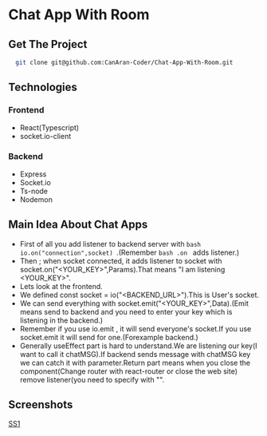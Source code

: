 # Chat App With Room

## Get The Project

```bash
  git clone git@github.com:CanAran-Coder/Chat-App-With-Room.git
```

## Technologies

### Frontend
- React(Typescript)
- socket.io-client

### Backend
- Express
- Socket.io
- Ts-node
- Nodemon

## Main Idea About Chat Apps

- First of all you add listener to backend server with ```bash io.on("connection",socket) ```.(Remember ```bash .on ``` adds listener.)
- Then ; when socket connected, it adds listener to socket with socket.on("<YOUR_KEY>",Params).That means "I am listening <YOUR_KEY>".
- Lets look at the frontend.
- We defined const socket = io("<BACKEND_URL>").This is User's socket.
- We can send everything with socket.emit("<YOUR_KEY>",Data).(Emit means send to backend and you need to enter your key which is listening in the backend.)
- Remember if you use io.emit , it will send everyone's socket.If you use socket.emit it will send for one.(Forexample backend.)
- Generally useEffect part is hard to understand.We are listening our key(I want to call it chatMSG).If backend sends message with chatMSG key we can catch it with parameter.Return part means when you close the component(Change router with react-router or close the web site) remove listener(you need to specify with "".

## Screenshots
[SS1](githubImages/SS1.png)
